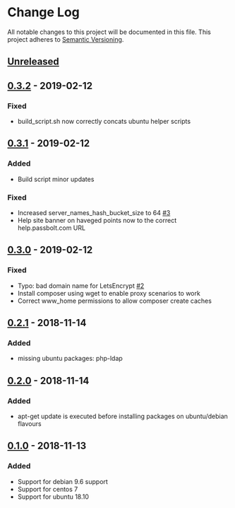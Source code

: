 # Change Log

All notable changes to this project will be documented in this file.
This project adheres to [Semantic Versioning](http://semver.org/).

## [Unreleased](https://github.com/passbolt/passbolt_install_scripts/compare/v0.3.1...HEAD)

## [0.3.2](https://github.com/passbolt/passbolt_install_scripts/compare/v0.3.2..v0.3.1) - 2019-02-12

### Fixed
- build_script.sh now correctly concats ubuntu helper scripts

## [0.3.1](https://github.com/passbolt/passbolt_install_scripts/compare/v0.3.1..v0.3.0) - 2019-02-12

### Added

- Build script minor updates

### Fixed

- Increased server_names_hash_bucket_size to 64 [#3](https://github.com/passbolt/passbolt_install_scripts/issues/3)
- Help site banner on haveged points now to the correct help.passbolt.com URL

## [0.3.0](https://github.com/passbolt/passbolt_install_scripts/compare/v0.3.0..v0.2.1) - 2019-02-12

### Fixed

- Typo: bad domain name for LetsEncrypt [#2](https://github.com/passbolt/passbolt_install_scripts/pull/2)
- Install composer using wget to enable proxy scenarios to work
- Correct www_home permissions to allow composer create caches

## [0.2.1](https://github.com/passbolt/passbolt_install_scripts/compare/v0.2.1..v0.2.0) - 2018-11-14

### Added

- missing ubuntu packages: php-ldap

## [0.2.0](https://github.com/passbolt/passbolt_install_scripts/compare/v0.2.0..v0.1.0) - 2018-11-14

### Added

- apt-get update is executed before installing packages on ubuntu/debian flavours

## [0.1.0](https://github.com/passbolt/passbolt_install_scripts/releases/tag/v0.1.0) - 2018-11-13

### Added

- Support for debian 9.6 support
- Support for centos 7
- Support for ubuntu 18.10
